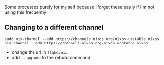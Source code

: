 Some processes purely for my self because I forget these easily if i'm not using this frequently

## Changing to a different channel
```
sudo nix-channel --add https://channels.nixos.org/nixos-unstable nixos
nix-channel --add https://channels.nixos.org/nixos-unstable nixos
```
- change the url in `flake.nix`
- add `--upgrade` to the rebuild command
